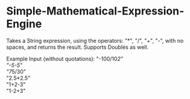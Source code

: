 # Simple-Mathematical-Expression-Engine
Takes a String expression, using the operators: "*", "/", "+", "-", with no spaces, and returns the result. Supports Doubles as well.

Example Input (without quotations):
"-100/10*2" <br />
"-5-5" <br />
"7*5/30" <br />
"2.5*2.5" <br />
"1+2-3" <br /> 
"1-2+3" <br />
